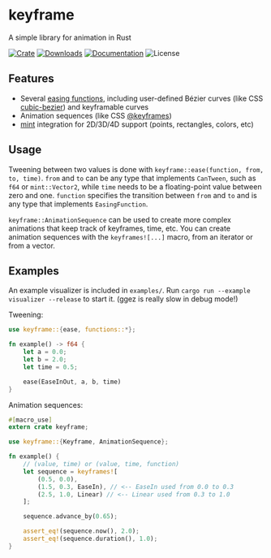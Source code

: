 # keyframe

A simple library for animation in Rust

[![Crate](https://img.shields.io/crates/v/keyframe.svg)](https://crates.io/crates/keyframe)
[![Downloads](https://img.shields.io/crates/d/keyframe.svg)](https://crates.io/crates/keyframe)
[![Documentation](https://docs.rs/keyframe/badge.svg)](https://docs.rs/keyframe)
![License](https://img.shields.io/crates/l/keyframe.svg)

## Features

* Several [easing functions](https://easings.net/en), including user-defined Bézier curves (like CSS [cubic-bezier](https://www.w3.org/TR/css-easing-1/#cubic-bezier-easing-functions)) and keyframable curves
* Animation sequences (like CSS [@keyframes](https://developer.mozilla.org/en-US/docs/Web/CSS/@keyframes))
* [mint](https://github.com/kvark/mint) integration for 2D/3D/4D support (points, rectangles, colors, etc)

## Usage

Tweening between two values is done with `keyframe::ease(function, from, to, time)`. `from` and `to` can be any type that implements `CanTween`, such as `f64` or `mint::Vector2`, while `time` needs to be a floating-point value between zero and one. `function` specifies the transition between `from` and `to` and is any type that implements `EasingFunction`.

`keyframe::AnimationSequence` can be used to create more complex animations that keep track of keyframes, time, etc. You can create animation sequences with the `keyframes![...]` macro, from an iterator or from a vector.

## Examples

An example visualizer is included in `examples/`. Run `cargo run --example visualizer --release` to start it. (ggez is really slow in debug mode!)

Tweening:

```rust
use keyframe::{ease, functions::*};

fn example() -> f64 {
    let a = 0.0;
    let b = 2.0;
    let time = 0.5;

    ease(EaseInOut, a, b, time)
}
```

Animation sequences:

```rust 
#[macro_use]
extern crate keyframe;

use keyframe::{Keyframe, AnimationSequence};

fn example() {
    // (value, time) or (value, time, function)
    let sequence = keyframes![
        (0.5, 0.0), 
        (1.5, 0.3, EaseIn), // <-- EaseIn used from 0.0 to 0.3
        (2.5, 1.0, Linear) // <-- Linear used from 0.3 to 1.0
    ];

    sequence.advance_by(0.65);

    assert_eq!(sequence.now(), 2.0);
    assert_eq!(sequence.duration(), 1.0);
}
```